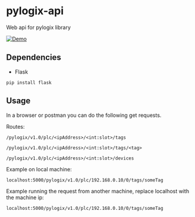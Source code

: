 # pylogix-api
Web api for pylogix library

[![Demo](https://img.youtube.com/vi/JIagCipFybE/0.jpg)](https://www.youtube.com/watch?v=JIagCipFybE)

## Dependencies

- Flask

```
pip install flask
```

## Usage

In a browser or postman you can do the following get requests.

Routes:
```
/pylogix/v1.0/plc/<ipAddress>/<int:slot>/tags

/pylogix/v1.0/plc/<ipAddress>/<int:slot>/tags/<tag>

/pylogix/v1.0/plc/<ipAddress>/<int:slot>/devices
```

Example on local machine:
```
localhost:5000/pylogix/v1.0/plc/192.168.0.10/0/tags/someTag
```

Example running the request from another machine, replace localhost with the machine ip:
```
localhost:5000/pylogix/v1.0/plc/192.168.0.10/0/tags/someTag
```

